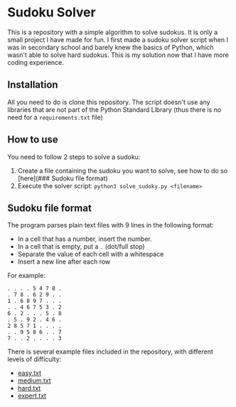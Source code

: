 # Sudoku Solver

This is a repository with a simple algorithm to solve sudokus.
It is only a small project I have made for fun. I first made a
sudoku solver script when I was in secondary school and barely
knew the basics of Python, which wasn't able to solve hard sudokus.
This is my solution now that I have more coding experience.

## Installation

All you need to do is clone this repository. The script doesn't
use any libraries that are not part of the Python Standard Library
(thus there is no need for a `requirements.txt` file)


## How to use

You need to follow 2 steps to solve a sudoku:

1. Create a file containing the sudoku you want to solve, see how to do so [here](### Sudoku file format)
2. Execute the solver script: `python3 solve_sudoky.py <filename>`


## Sudoku file format

The program parses plain text files with 9 lines in the following format:

- In a cell that has a number, insert the number.
- In a cell that is empty, put a `.` (dot/full stop)
- Separate the value of each cell with a whitespace
- Insert a new line after each row

For example:
```
. . . . 5 4 7 8 .
. 7 8 . 6 2 9 . .
1 . 6 8 9 7 . . .
. . 4 6 7 5 3 . 2
6 . 2 . . . 5 . 8
. 5 . 9 2 . 4 6 .
2 8 5 7 1 . . . .
. . 9 5 8 6 . . 7
7 . . 2 . . . . 3
```

There is several example files included in the repository, with different levels of difficulty:

* [easy.txt](easy.txt)
* [medium.txt](medium.txt)
* [hard.txt](hard.txt)
* [expert.txt](expert.txt)


